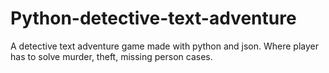# Python-detective-text-adventure
A detective text adventure game made with python and json. Where player has to solve murder, theft, missing person cases.
